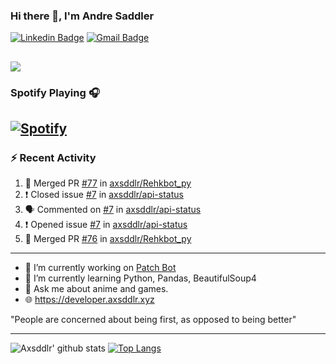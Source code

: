 ### Hi there 👋, I'm Andre Saddler
[![Linkedin Badge](https://img.shields.io/badge/-andrexsaddler-blue?style=flat-square&logo=Linkedin&logoColor=white&link=https://www.linkedin.com/in/andrexsaddler/)](https://www.linkedin.com/in/andrexsaddler/)
[![Gmail Badge](https://img.shields.io/badge/-contact@rehkloos.com-c14438?style=flat-square&logo=Gmail&logoColor=white&link=mailto:contact@rehkloos.com)](mailto:contact@rehkloos.com)

![](https://komarev.com/ghpvc/?username=axsddlr&color=dc143c)
---
### Spotify Playing 🎧

[![Spotify](https://novatorem.rehkloos.vercel.app/api/spotify)](https://open.spotify.com/user/Rehkloos)
---

### :zap: Recent Activity

<!--START_SECTION:activity-->
1. 🎉 Merged PR [#77](https://github.com/axsddlr/Rehkbot_py/pull/77) in [axsddlr/Rehkbot_py](https://github.com/axsddlr/Rehkbot_py)
2. ❗️ Closed issue [#7](https://github.com/axsddlr/api-status/issues/7) in [axsddlr/api-status](https://github.com/axsddlr/api-status)
3. 🗣 Commented on [#7](https://github.com/axsddlr/api-status/issues/7) in [axsddlr/api-status](https://github.com/axsddlr/api-status)
4. ❗️ Opened issue [#7](https://github.com/axsddlr/api-status/issues/7) in [axsddlr/api-status](https://github.com/axsddlr/api-status)
5. 🎉 Merged PR [#76](https://github.com/axsddlr/Rehkbot_py/pull/76) in [axsddlr/Rehkbot_py](https://github.com/axsddlr/Rehkbot_py)
<!--END_SECTION:activity-->

---

- 🔭 I’m currently working on [Patch Bot](https://github.com/axsddlr/patch_bot)
- 🌱 I’m currently learning Python, Pandas, BeautifulSoup4
- 💬 Ask me about anime and games.
- 🌐 https://developer.axsddlr.xyz

"People are concerned about being first, as opposed to being better"

---
![Axsddlr' github stats](https://github-readme-stats.vercel.app/api?username=axsddlr&count_private=true)
[![Top Langs](https://github-readme-stats.vercel.app/api/top-langs/?username=axsddlr&layout=compact)](https://github.com/anuraghazra/github-readme-stats)
